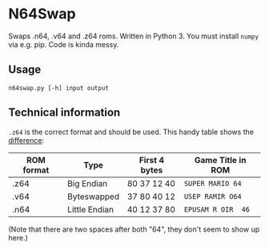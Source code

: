 N64Swap
=======
Swaps .n64, .v64 and .z64 roms. Written in Python 3. You must install `numpy` via e.g. pip. Code is kinda messy.

## Usage
```
n64swap.py [-h] input output
```

## Technical information
`.z64` is the correct format and should be used. This handy table shows the [difference](https://old.reddit.com/r/emulation/comments/7hrvzp/the_three_different_n64_rom_formats_explained_for/):

| ROM format | Type          | First 4 bytes | Game Title in ROM  |
|------------|---------------|---------------|--------------------|
| .z64       | Big Endian    | 80 37 12 40   | `SUPER MARIO 64  ` |
| .v64       | Byteswapped   | 37 80 40 12   | `USEP RAMIR O64  ` |
| .n64       | Little Endian | 40 12 37 80   | `EPUSAM R OIR  46` |

(Note that there are two spaces after both "64", they don't seem to show up here.)